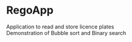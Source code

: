 # RegoApp

Application to read and store licence plates <br />
Demonstration of Bubble sort and Binary search
